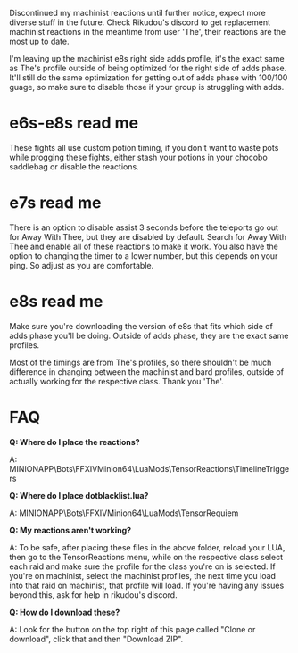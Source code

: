 Discontinued my machinist reactions until further notice, expect more diverse stuff in the future. Check Rikudou's discord to get replacement machinist reactions in the meantime from user 'The', their reactions are the most up to date.

I'm leaving up the machinist e8s right side adds profile, it's the exact same as The's profile outside of being optimized for the right side of adds phase. It'll still do the same optimization for getting out of adds phase with 100/100 guage, so make sure to disable those if your group is struggling with adds.

# e6s-e8s read me

These fights all use custom potion timing, if you don't want to waste pots while progging these fights, either stash your potions in your chocobo saddlebag or disable the reactions.

# e7s read me

There is an option to disable assist 3 seconds before the teleports go out for Away With Thee, but they are disabled by default. Search for Away With Thee and enable all of these reactions to make it work. You also have the option to changing the timer to a lower number, but this depends on your ping. So adjust as you are comfortable.

# e8s read me
Make sure you're downloading the version of e8s that fits which side of adds phase you'll be doing. Outside of adds phase, they are the exact same profiles.

Most of the timings are from The's profiles, so there shouldn't be much difference in changing between the machinist and bard profiles, outside of actually working for the respective class. Thank you 'The'.

# FAQ
**Q: Where do I place the reactions?**

A: MINIONAPP\Bots\FFXIVMinion64\LuaMods\TensorReactions\TimelineTriggers

**Q: Where do I place dotblacklist.lua?**

A: MINIONAPP\Bots\FFXIVMinion64\LuaMods\TensorRequiem

**Q: My reactions aren't working?**

A: To be safe, after placing these files in the above folder, reload your LUA, then go to the TensorReactions menu, while on the respective class select each raid and make sure the profile for the class you're on is selected. If you're on machinist, select the machinist profiles, the next time you load into that raid on machinist, that profile will load. If you're having any issues beyond this, ask for help in rikudou's discord.

**Q: How do I download these?**

A: Look for the button on the top right of this page called "Clone or download", click that and then "Download ZIP".
